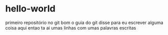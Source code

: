 # hello-world
primeiro repositório no git
bom o guia do git disse para eu escrever alguma coisa aqui entao ta ai
umas linhas com umas palavras escritas

